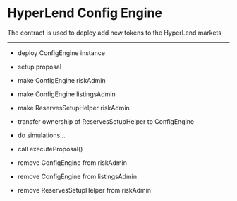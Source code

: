 # HyperLend Config Engine

The contract is used to deploy add new tokens to the HyperLend markets

---

- deploy ConfigEngine instance
- setup proposal

- make ConfigEngine riskAdmin
- make ConfigEngine listingsAdmin

- make ReservesSetupHelper riskAdmin
- transfer ownership of ReservesSetupHelper to ConfigEngine

- do simulations...

- call executeProposal()

- remove ConfigEngine from riskAdmin
- remove ConfigEngine from listingsAdmin
- remove ReservesSetupHelper from riskAdmin
